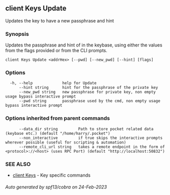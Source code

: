 ## client Keys Update

Updates the key to have a new passphrase and hint

### Synopsis

Updates the passphrase and hint of <addrHex> in the keybase, using either the values from the flags provided or from the CLI prompts.

```
client Keys Update <addrHex> [--pwd] [--new_pwd] [--hint] [flags]
```

### Options

```
  -h, --help             help for Update
      --hint string      hint for the passphrase of the private key
      --new_pwd string   new passphrase for private key, non empty usage bypass interactive prompt
      --pwd string       passphrase used by the cmd, non empty usage bypass interactive prompt
```

### Options inherited from parent commands

```
      --data_dir string         Path to store pocket related data (keybase etc.) (default "/home/harry/.pocket")
      --non_interactive         if true skips the interactive prompts wherever possible (useful for scripting & automation)
      --remote_cli_url string   takes a remote endpoint in the form of <protocol>://<host> (uses RPC Port) (default "http://localhost:50832")
```

### SEE ALSO

* [client Keys](client_Keys.md)	 - Key specific commands

###### Auto generated by spf13/cobra on 24-Feb-2023
